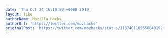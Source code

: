 ```yaml
---
date: 'Thu Oct 24 16:10:59 +0000 2019'
layout: like
authorName: Mozilla Hacks
authorUrl: 'https://twitter.com/mozhacks'
originalPost: 'https://twitter.com/mozhacks/status/1187401105656840192'
---
```

